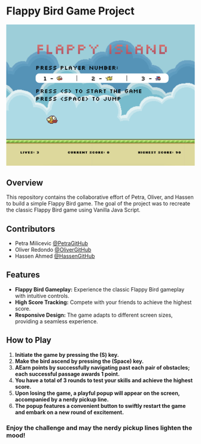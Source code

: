 # Flappy Bird Game Project

![Flappy Bird](./images/Flappy%20Island.png)

## Overview

This repository contains the collaborative effort of Petra, Oliver, and Hassen to build a simple Flappy Bird game. The goal of the project was to recreate the classic Flappy Bird game using Vanilla Java Script.

## Contributors

- Petra Milicevic [@PetraGitHub](https://github.com/PetraaM)
- Oliver Redondo [@OliverGitHub](https://github.com/oliverredondo)
- Hassen Ahmed [@HassenGitHub](https://github.com/hassanidris)

## Features

- **Flappy Bird Gameplay:** Experience the classic Flappy Bird gameplay with intuitive controls.
- **High Score Tracking:** Compete with your friends to achieve the highest score.
- **Responsive Design:** The game adapts to different screen sizes, providing a seamless experience.

## How to Play

1. **Initiate the game by pressing the (S) key.**
2. **Make the bird ascend by pressing the (Space) key.**
3. **AEarn points by successfully navigating past each pair of obstacles; each successful passage awards 1 point.**
4. **You have a total of 3 rounds to test your skills and achieve the highest score.**
5. **Upon losing the game, a playful popup will appear on the screen, accompanied by a nerdy pickup line.**
6. **The popup features a convenient button to swiftly restart the game and embark on a new round of excitement.**

### Enjoy the challenge and may the nerdy pickup lines lighten the mood!
